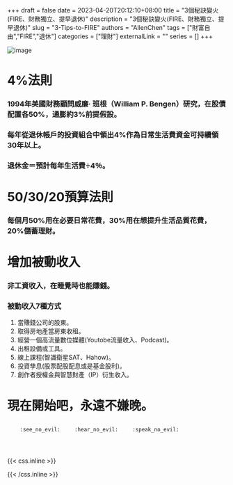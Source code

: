 +++ 
draft = false
date = 2023-04-20T20:12:10+08:00
title = "3個秘訣變火(FIRE、財務獨立、提早退休)"
description = "3個秘訣變火(FIRE、財務獨立、提早退休)"
slug = "3-Tips-to-FIRE"
authors = "AllenChen"
tags = ["財富自由","FIRE","退休"]
categories = ["理財"]
externalLink = ""
series = []
+++

![image](/images/post/A-rabbit-having-much-money-and-lying-on-the-beach-with-big-blue-eyes-with-comic-style.jpeg)

# 4%法則
### 1994年美國財務顧問威廉‧ 班根（William P. Bengen）研究，在股債配置各50%，通膨約3%前提假設。
### 每年從退休帳戶的投資組合中領出4%作為日常生活費資金可持續領30年以上。
### 退休金＝預計每年生活費÷4％。
# 50/30/20預算法則
### 每個月50%用在必要日常花費，30%用在想提升生活品質花費，20%儲蓄理財。
# 增加被動收入
### 非工資收入，在睡覺時也能賺錢。
### 被動收入7種方式
1. 當賺錢公司的股東。
2. 取得房地產當房東收租。
3. 經營一個高流量數位媒體(Youtobe流量收入、Podcast)。
4. 出租設備或工具。
5. 線上課程(智識衛星SAT、Hahow)。
6. 投資孳息(股票配股配息或是基金股利)。
7. 創作者授權金與智慧財產（IP）衍生收入。

# 現在開始吧，永遠不嫌晚。

<p><span class="nowrap"><span class="emojify">🙈</span> <code>:see_no_evil:</code></span>  <span class="nowrap"><span class="emojify">🙉</span> <code>:hear_no_evil:</code></span>  <span class="nowrap"><span class="emojify">🙊</span> <code>:speak_no_evil:</code></span></p>
<br>
    

{{< css.inline >}}
<style>
.emojify {
	font-family: Apple Color Emoji, Segoe UI Emoji, NotoColorEmoji, Segoe UI Symbol, Android Emoji, EmojiSymbols;
	font-size: 2rem;
	vertical-align: middle;
}
@media screen and (max-width:650px) {
  .nowrap {
    display: block;
    margin: 25px 0;
  }
}
</style>
{{< /css.inline >}}

